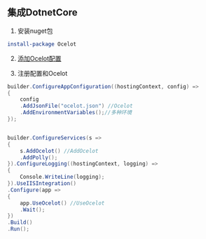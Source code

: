 ## 集成DotnetCore

1. 安装nuget包

```powershell
install-package Ocelot
```

2. [添加Ocelot配置]()

3. 注册配置和Ocelot

```c#
builder.ConfigureAppConfiguration((hostingContext, config) =>
{
    config
    .AddJsonFile("ocelot.json") //Ocelot
    .AddEnvironmentVariables();//多种环境
});


builder.ConfigureServices(s =>
{
    s.AddOcelot() //AddOcelot
    .AddPolly();
}).ConfigureLogging((hostingContext, logging) =>
{
    Console.WriteLine(logging);
}).UseIISIntegration()
.Configure(app =>
{
    app.UseOcelot() //UseOcelot
    .Wait();
})
.Build()
.Run();
```
